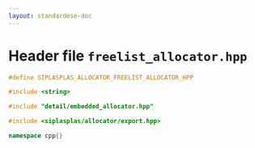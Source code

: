 ```yaml
---
layout: standardese-doc
---
```


# Header file `freelist_allocator.hpp`

``` cpp
#define SIPLASPLAS_ALLOCATOR_FREELIST_ALLOCATOR_HPP 

#include <string>

#include "detail/embedded_allocator.hpp"

#include <siplasplas/allocator/export.hpp>

namespace cpp{}
```
